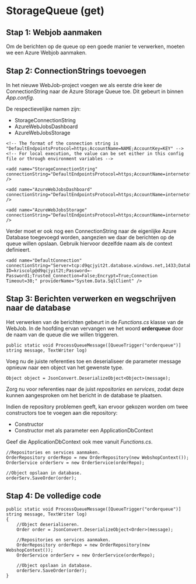 # StorageQueue (get)

## Stap 1: Webjob aanmaken

Om de berichten op de queue op een goede manier te verwerken, moeten we een Azure Webjob aanmaken.

## Stap 2: ConnectionStrings toevoegen 

In het nieuwe WebJob-project voegen we als eerste drie keer de ConnectionString naar de Azure Storage Queue toe. Dit gebeurt in **<connectionStrings>** binnen *App.config*.

De respectievelijke namen zijn:

* StorageConnectionString
* AzureWebJobsDashboard
* AzureWebJobsStorage

```
<!-- The format of the connection string is "DefaultEndpointsProtocol=https;AccountName=NAME;AccountKey=KEY" -->
<!-- For local execution, the value can be set either in this config file or through environment variables -->

<add name="StorageConnectionString" connectionString="DefaultEndpointsProtocol=https;AccountName=internetofthingswebshop;AccountKey=HwL9FoMqnACL6+I1q9VKL/AqonksdcIbrlbPnvfBov9kcXchAI7BruNu0aRBwFaL1W+fched7AlCyHWlKdlH5A==" />

<add name="AzureWebJobsDashboard" connectionString="DefaultEndpointsProtocol=https;AccountName=internetofthingswebshop;AccountKey=HwL9FoMqnACL6+I1q9VKL/AqonksdcIbrlbPnvfBov9kcXchAI7BruNu0aRBwFaL1W+fched7AlCyHWlKdlH5A==" />

<add name="AzureWebJobsStorage" connectionString="DefaultEndpointsProtocol=https;AccountName=internetofthingswebshop;AccountKey=HwL9FoMqnACL6+I1q9VKL/AqonksdcIbrlbPnvfBov9kcXchAI7BruNu0aRBwFaL1W+fched7AlCyHWlKdlH5A==" />
```

Verder moet er ook nog een ConnectionString naar de eigenlijke Azure Database toegevoegd worden, aangezien we daar de berichten op de queue willen opslaan. Gebruik hiervoor dezelfde naam als de context definieert.

```
<add name="DefaultConnection" connectionString="Server=tcp:d9qcjyit2t.database.windows.net,1433;Database=iotshop;User ID=kriscolp@d9qcjyit2t;Password=-Password1;Trusted_Connection=False;Encrypt=True;Connection Timeout=30;" providerName="System.Data.SqlClient" />
```

## Stap 3: Berichten verwerken en wegschrijven naar de database

Het verwerken van de berichten gebeurt in de *Functions.cs* klasse van de WebJob. In de hoofding ervan vervangen we het woord **orderqueue** door de naam van de queue die we willen triggeren. 

```
public static void ProcessQueueMessage([QueueTrigger("orderqueue")] string message, TextWriter log)
```

Voeg nu de juiste referenties toe en deserialiseer de parameter message opnieuw naar een object van het gewenste type. 

```
Object object = JsonConvert.DeserializeObject<Object>(message);
```

Zorg nu voor referenties naar de juist *repositories* en *services*, zodat deze kunnen aangesproken om het bericht in de database te plaatsen. 

Indien de repository problemen geeft, kan ervoor gekozen worden om twee constructors toe te voegen aan die repository: 

* Constructor
* Constructor met als parameter een ApplicationDbContext

Geef die ApplicationDbContext ook mee vanuit *Functions.cs*.

```
//Repositories en services aanmaken. 
OrderRepository orderRepo = new OrderRepository(new WebshopContext());
OrderService orderServ = new OrderService(orderRepo);

//Object opslaan in database.
orderServ.SaveOrder(order);
```

## Stap 4: De volledige code

```
public static void ProcessQueueMessage([QueueTrigger("orderqueue")] string message, TextWriter log)
{
    //Object deserialiseren.
    Order order = JsonConvert.DeserializeObject<Order>(message);

    //Repositories en services aanmaken. 
    OrderRepository orderRepo = new OrderRepository(new WebshopContext());
    OrderService orderServ = new OrderService(orderRepo);

    //Object opslaan in database.
    orderServ.SaveOrder(order);
}
```